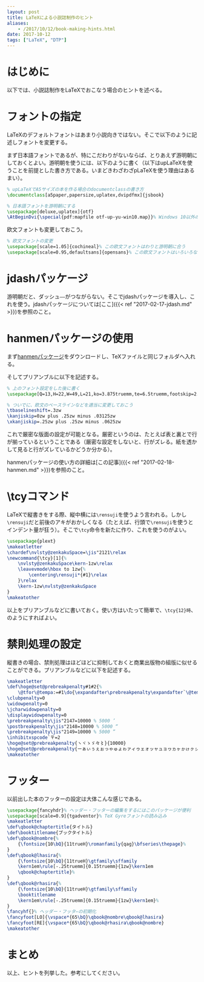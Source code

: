```yaml
---
layout: post
title: LaTeXによる小説誌制作のヒント
aliases:
    - /2017/10/12/book-making-hints.html
date: 2017-10-12
tags: ["LaTeX", "DTP"]
---
```


# はじめに
以下では、小説誌制作をLaTeXでおこなう場合のヒントを述べる。

# フォントの指定
LaTeXのデフォルトフォントはあまり小説向きではない。そこで以下のように記述しフォントを変更する。

まず日本語フォントであるが、特にこだわりがないならば、とりあえず游明朝にしておくとよい。游明朝を使うには、以下のように書く（以下はupLaTeXを使うことを前提とした書き方である。いまどきわざわざpLaTeXを使う理由はあるまい）。

```LaTeX
% upLaTeXでA5サイズの本を作る場合のdocumentclassの書き方
\documentclass[a5paper,papersize,uplatex,dvipdfmx]{jsbook}

% 日本語フォントを游明朝にする
\usepackage[deluxe,uplatex]{otf}
\AtBeginDvi{\special{pdf:mapfile otf-up-yu-win10.map}}% Windows 10以外の場合は適宜変更せよ。追記：こう書かずにpxchfonパッケージを使うほうが簡単かも。
```

欧文フォントも変更しておこう。

```LaTeX
% 欧文フォントの変更
\usepackage[scale=1.05]{cochineal}% この欧文フォントはわりと游明朝に合う
\usepackage[scale=0.95,defaultsans]{opensans}% この欧文フォントはいろいろな日本語ゴシック体フォントに合う
```

# jdashパッケージ
游明朝だと、ダッシュ`――`がつながらない。そこでjdashパッケージを導入し、これを使う。jdashパッケージについては[ここ]({{< ref "2017-02-17-jdash.md" >}})を参照のこと。

# hanmenパッケージの使用
まず[hanmenパッケージ](https://gist.github.com/qdaibungei/5f6986fa99fc9a7d86122a7a9417d64e)をダウンロードし、TeXファイルと同じフォルダへ入れる。

そしてプリアンブルに以下を記述する。

```LaTeX
% 上のフォント設定をした後に書く
\usepackage[Q=13,H=22,W=49,L=21,ko=3.875truemm,te=6.5truemm,footskip=2.47truemm,tate]{hanmen}

% ついでに、欧文のベースラインなどを適当に変更しておこう
\tbaselineshift=.3zw
\kanjiskip=0zw plus .25zw minus .03125zw
\xkanjiskip=.25zw plus .25zw minus .0625zw
```

これで厳密な版面の設定が可能となる。厳密というのは、たとえば表と裏とで行が揃っているということである（厳密な設定をしないと、行がズレる。紙を透かして見ると行がズレているかどうか分かる）。

hanmenパッケージの使い方の詳細は[この記事]({{< ref "2017-02-18-hanmen.md" >}})を参照のこと。

# \tcyコマンド
LaTeXで縦書きをする際、縦中横には`\rensuji`を使うよう言われる。しかし`\rensuji`だと前後のアキがおかしくなる（たとえば、行頭で`\rensuji`を使うとインデント量が狂う）。そこで`\tcy`命令を新たに作り、これを使うのがよい。

```LaTeX
\usepackage{plext}
\makeatletter
\chardef\nvlsty@zenkakuSpace=\jis"2121\relax
\newcommand{\tcy}[1]{%
    \nvlsty@zenkakuSpace\kern-1zw\relax
    \leavevmode\hbox to 1zw{%
        \centering\rensuji*{#1}\relax
    }\relax
    \kern-1zw\nvlsty@zenkakuSpace
}
\makeatother
```

以上をプリアンブルなどに書いておく。使い方はいたって簡単で、`\tcy{12}時`、のようにすればよい。

# 禁則処理の設定
縦書きの場合、禁則処理はほどほどに抑制しておくと商業出版物の組版に似せることができる。プリアンブルなどに以下を記述する。

```LaTeX
\makeatletter
\def\hoge@set@prebreakpenalty#1#2{%
    \@tfor\@tempa:=#1\do{\expandafter\prebreakpenalty\expandafter`\@tempa =#2}}
\clubpenalty=0
\widowpenalty=0
\jcharwidowpenalty=0
\displaywidowpenalty=0
\prebreakpenalty\jis"2147=10000 % 5000 ’
\postbreakpenalty\jis"2148=10000 % 5000 “
\prebreakpenalty\jis"2149=10000 % 5000 ”
\inhibitxspcode`〒=2
\hoge@set@prebreakpenalty{ヽヾゝゞ々〻}{10000}
\hoge@set@prebreakpenalty{ーぁぃぅぇぉっゃゅょゎァィゥェォッャュョヮヵヶゕゖㇰㇱㇲㇳㇴㇵㇶㇷㇸㇹㇺㇻㇼㇽㇾㇿ…}{0}
\makeatother
```

# フッター
以前出した本のフッターの設定は大体こんな感じである。

```LaTeX
\usepackage{fancyhdr}% ヘッダー・フッターの編集をするにはこのパッケージが便利
\usepackage[scale=0.9]{tgadventor}% TeX Gyreフォントの読み込み
\makeatletter
\def\qbook@chaptertitle{タイトル}
\def\booktitlename{ブックタイトル}
\def\qbook@nombre{%
    {\fontsize{10\bQ}{11trueH}\romanfamily{qag}\bfseries\thepage}%
}
\def\qbook@lhasira{%
    {\fontsize{10\bQ}{11trueH}\gtfamily\sffamily
    \kern1em\rule[-.25truemm]{0.15truemm}{1zw}\kern1em
    \qbook@chaptertitle}%
}
\def\qbook@rhasira{%
    {\fontsize{10\bQ}{11trueH}\gtfamily\sffamily
    \booktitlename
    \kern1em\rule[-.25truemm]{0.15truemm}{1zw}\kern1em}%
}
\fancyhf{}% ヘッダー・フッタ−の初期化
\fancyfoot[LO]{\vspace*{65\bQ}\qbook@nombre\qbook@lhasira}
\fancyfoot[RE]{\vspace*{65\bQ}\qbook@rhasira\qbook@nombre}
\makeatother
```

# まとめ
以上、ヒントを列挙した。参考にしてください。
